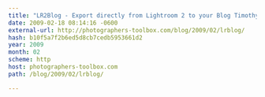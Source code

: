 ```yaml
---
title: "LR2Blog - Export directly from Lightroom 2 to your Blog Timothy Armes' Blog"
date: 2009-02-18 08:14:16 -0600
external-url: http://photographers-toolbox.com/blog/2009/02/lrblog/
hash: b10f5a7f2b6ed5d8cb7cedb5953661d2
year: 2009
month: 02
scheme: http
host: photographers-toolbox.com
path: /blog/2009/02/lrblog/

---
```



